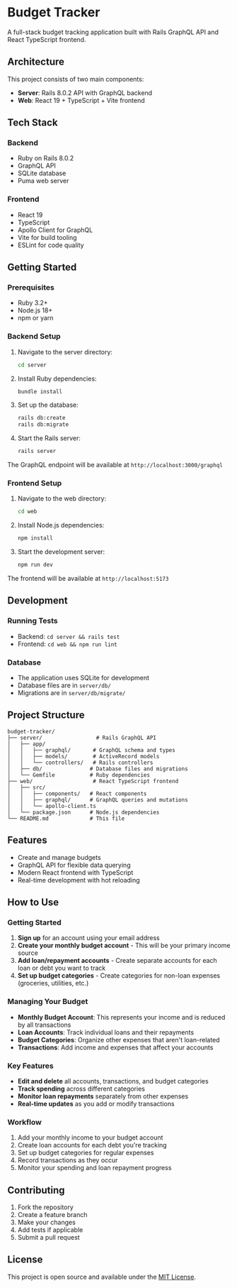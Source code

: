 # Budget Tracker

A full-stack budget tracking application built with Rails GraphQL API and React TypeScript frontend.

## Architecture

This project consists of two main components:

- **Server**: Rails 8.0.2 API with GraphQL backend
- **Web**: React 19 + TypeScript + Vite frontend

## Tech Stack

### Backend

- Ruby on Rails 8.0.2
- GraphQL API
- SQLite database
- Puma web server

### Frontend

- React 19
- TypeScript
- Apollo Client for GraphQL
- Vite for build tooling
- ESLint for code quality

## Getting Started

### Prerequisites

- Ruby 3.2+
- Node.js 18+
- npm or yarn

### Backend Setup

1. Navigate to the server directory:

   ```bash
   cd server
   ```

2. Install Ruby dependencies:

   ```bash
   bundle install
   ```

3. Set up the database:

   ```bash
   rails db:create
   rails db:migrate
   ```

4. Start the Rails server:
   ```bash
   rails server
   ```

The GraphQL endpoint will be available at `http://localhost:3000/graphql`

### Frontend Setup

1. Navigate to the web directory:

   ```bash
   cd web
   ```

2. Install Node.js dependencies:

   ```bash
   npm install
   ```

3. Start the development server:
   ```bash
   npm run dev
   ```

The frontend will be available at `http://localhost:5173`

## Development

### Running Tests

- Backend: `cd server && rails test`
- Frontend: `cd web && npm run lint`

### Database

- The application uses SQLite for development
- Database files are in `server/db/`
- Migrations are in `server/db/migrate/`

## Project Structure

```
budget-tracker/
├── server/                 # Rails GraphQL API
│   ├── app/
│   │   ├── graphql/       # GraphQL schema and types
│   │   ├── models/        # ActiveRecord models
│   │   └── controllers/   # Rails controllers
│   ├── db/               # Database files and migrations
│   └── Gemfile           # Ruby dependencies
├── web/                   # React TypeScript frontend
│   ├── src/
│   │   ├── components/   # React components
│   │   ├── graphql/      # GraphQL queries and mutations
│   │   └── apollo-client.ts
│   └── package.json      # Node.js dependencies
└── README.md             # This file
```

## Features

- Create and manage budgets
- GraphQL API for flexible data querying
- Modern React frontend with TypeScript
- Real-time development with hot reloading

## How to Use

### Getting Started

1. **Sign up** for an account using your email address
2. **Create your monthly budget account** - This will be your primary income source
3. **Add loan/repayment accounts** - Create separate accounts for each loan or debt you want to track
4. **Set up budget categories** - Create categories for non-loan expenses (groceries, utilities, etc.)

### Managing Your Budget

- **Monthly Budget Account**: This represents your income and is reduced by all transactions
- **Loan Accounts**: Track individual loans and their repayments
- **Budget Categories**: Organize other expenses that aren't loan-related
- **Transactions**: Add income and expenses that affect your accounts

### Key Features

- **Edit and delete** all accounts, transactions, and budget categories
- **Track spending** across different categories
- **Monitor loan repayments** separately from other expenses
- **Real-time updates** as you add or modify transactions

### Workflow

1. Add your monthly income to your budget account
2. Create loan accounts for each debt you're tracking
3. Set up budget categories for regular expenses
4. Record transactions as they occur
5. Monitor your spending and loan repayment progress

## Contributing

1. Fork the repository
2. Create a feature branch
3. Make your changes
4. Add tests if applicable
5. Submit a pull request

## License

This project is open source and available under the [MIT License](LICENSE).
